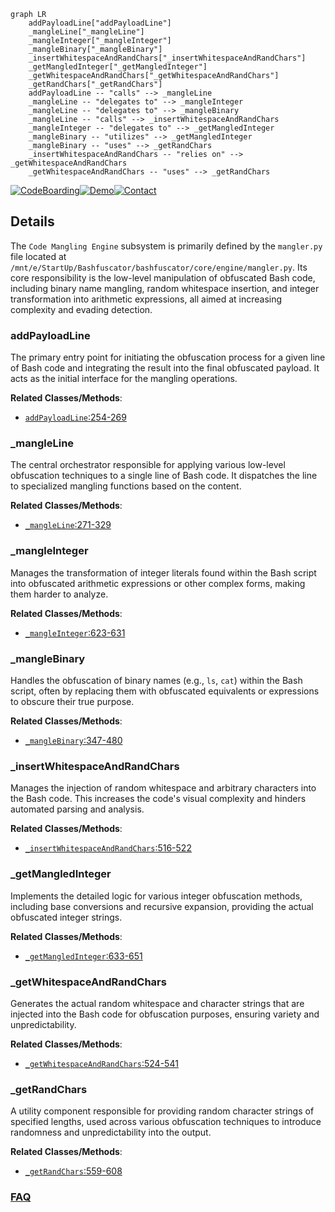 ```mermaid
graph LR
    addPayloadLine["addPayloadLine"]
    _mangleLine["_mangleLine"]
    _mangleInteger["_mangleInteger"]
    _mangleBinary["_mangleBinary"]
    _insertWhitespaceAndRandChars["_insertWhitespaceAndRandChars"]
    _getMangledInteger["_getMangledInteger"]
    _getWhitespaceAndRandChars["_getWhitespaceAndRandChars"]
    _getRandChars["_getRandChars"]
    addPayloadLine -- "calls" --> _mangleLine
    _mangleLine -- "delegates to" --> _mangleInteger
    _mangleLine -- "delegates to" --> _mangleBinary
    _mangleLine -- "calls" --> _insertWhitespaceAndRandChars
    _mangleInteger -- "delegates to" --> _getMangledInteger
    _mangleBinary -- "utilizes" --> _getMangledInteger
    _mangleBinary -- "uses" --> _getRandChars
    _insertWhitespaceAndRandChars -- "relies on" --> _getWhitespaceAndRandChars
    _getWhitespaceAndRandChars -- "uses" --> _getRandChars
```

[![CodeBoarding](https://img.shields.io/badge/Generated%20by-CodeBoarding-9cf?style=flat-square)](https://github.com/CodeBoarding/GeneratedOnBoardings)[![Demo](https://img.shields.io/badge/Try%20our-Demo-blue?style=flat-square)](https://www.codeboarding.org/demo)[![Contact](https://img.shields.io/badge/Contact%20us%20-%20contact@codeboarding.org-lightgrey?style=flat-square)](mailto:contact@codeboarding.org)

## Details

The `Code Mangling Engine` subsystem is primarily defined by the `mangler.py` file located at `/mnt/e/StartUp/Bashfuscator/bashfuscator/core/engine/mangler.py`. Its core responsibility is the low-level manipulation of obfuscated Bash code, including binary name mangling, random whitespace insertion, and integer transformation into arithmetic expressions, all aimed at increasing complexity and evading detection.

### addPayloadLine
The primary entry point for initiating the obfuscation process for a given line of Bash code and integrating the result into the final obfuscated payload. It acts as the initial interface for the mangling operations.


**Related Classes/Methods**:

- <a href="https://github.com/Bashfuscator/Bashfuscator/blob/master/bashfuscator/core/engine/mangler.py#L254-L269" target="_blank" rel="noopener noreferrer">`addPayloadLine`:254-269</a>


### _mangleLine
The central orchestrator responsible for applying various low-level obfuscation techniques to a single line of Bash code. It dispatches the line to specialized mangling functions based on the content.


**Related Classes/Methods**:

- <a href="https://github.com/Bashfuscator/Bashfuscator/blob/master/bashfuscator/core/engine/mangler.py#L271-L329" target="_blank" rel="noopener noreferrer">`_mangleLine`:271-329</a>


### _mangleInteger
Manages the transformation of integer literals found within the Bash script into obfuscated arithmetic expressions or other complex forms, making them harder to analyze.


**Related Classes/Methods**:

- <a href="https://github.com/Bashfuscator/Bashfuscator/blob/master/bashfuscator/core/engine/mangler.py#L623-L631" target="_blank" rel="noopener noreferrer">`_mangleInteger`:623-631</a>


### _mangleBinary
Handles the obfuscation of binary names (e.g., `ls`, `cat`) within the Bash script, often by replacing them with obfuscated equivalents or expressions to obscure their true purpose.


**Related Classes/Methods**:

- <a href="https://github.com/Bashfuscator/Bashfuscator/blob/master/bashfuscator/core/engine/mangler.py#L347-L480" target="_blank" rel="noopener noreferrer">`_mangleBinary`:347-480</a>


### _insertWhitespaceAndRandChars
Manages the injection of random whitespace and arbitrary characters into the Bash code. This increases the code's visual complexity and hinders automated parsing and analysis.


**Related Classes/Methods**:

- <a href="https://github.com/Bashfuscator/Bashfuscator/blob/master/bashfuscator/core/engine/mangler.py#L516-L522" target="_blank" rel="noopener noreferrer">`_insertWhitespaceAndRandChars`:516-522</a>


### _getMangledInteger
Implements the detailed logic for various integer obfuscation methods, including base conversions and recursive expansion, providing the actual obfuscated integer strings.


**Related Classes/Methods**:

- <a href="https://github.com/Bashfuscator/Bashfuscator/blob/master/bashfuscator/core/engine/mangler.py#L633-L651" target="_blank" rel="noopener noreferrer">`_getMangledInteger`:633-651</a>


### _getWhitespaceAndRandChars
Generates the actual random whitespace and character strings that are injected into the Bash code for obfuscation purposes, ensuring variety and unpredictability.


**Related Classes/Methods**:

- <a href="https://github.com/Bashfuscator/Bashfuscator/blob/master/bashfuscator/core/engine/mangler.py#L524-L541" target="_blank" rel="noopener noreferrer">`_getWhitespaceAndRandChars`:524-541</a>


### _getRandChars
A utility component responsible for providing random character strings of specified lengths, used across various obfuscation techniques to introduce randomness and unpredictability into the output.


**Related Classes/Methods**:

- <a href="https://github.com/Bashfuscator/Bashfuscator/blob/master/bashfuscator/core/engine/mangler.py#L559-L608" target="_blank" rel="noopener noreferrer">`_getRandChars`:559-608</a>




### [FAQ](https://github.com/CodeBoarding/GeneratedOnBoardings/tree/main?tab=readme-ov-file#faq)